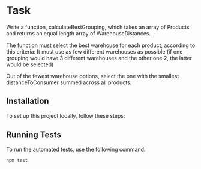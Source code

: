# Task

Write a function, calculateBestGrouping, which takes an array of Products and returns an equal length array of WarehouseDistances.

The function must select the best warehouse for each product, according to this criteria:
It must use as few different warehouses as possible (if one grouping would have 3 different warehouses and the other one 2, the latter would be selected)

Out of the fewest warehouse options, select the one with the smallest distanceToConsumer summed across all products.

## Installation

To set up this project locally, follow these steps:

## Running Tests

To run the automated tests, use the following command:

```bash
npm test
```
